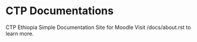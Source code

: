 # CTP Documentations
CTP Ethiopia Simple Documentation Site for Moodle
Visit /docs/about.rst to learn more.

